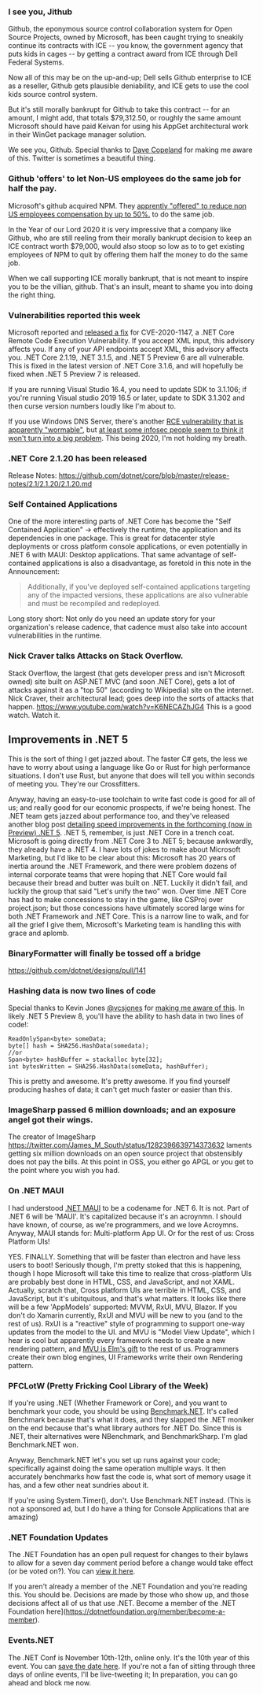 ### I see you, Jithub

Github, the eponymous source control collaboration system for Open Source Projects, owned by Microsoft, has been caught trying to sneakily continue its contracts with ICE -- you know, the government agency that puts kids in cages -- by getting a contract award from ICE through Dell Federal Systems.

Now all of this may be on the up-and-up; Dell sells Github enterprise to ICE as a reseller, Github gets plausible deniability, and ICE gets to use the cool kids source control system.

But it's still morally bankrupt for Github to take this contract -- for an amount, I might add, that totals $79,312.50, or roughly the same amount Microsoft should have paid Keivan for using his AppGet architectural work in their WinGet package manager solution.

We see you, Github. Special thanks to [Dave Copeland](https://twitter.com/davetron5000/status/1282738504624222208?s=20) for making me aware of this. Twitter is sometimes a beautiful thing.


### Github 'offers' to let Non-US employees do the same job for half the pay.

Microsoft's github acquired NPM.  They [apprently "offered" to reduce non US employees compensation by up to 50%.](https://twitter.com/nomadtechie/status/1283613109932961792?s=20) to do the same job.  

In the Year of our Lord 2020 it is very impressive that a company like Github, who are still reeling from their morally bankrupt decision to keep an ICE contract worth $79,000, would also stoop so low as to to get existing employees of NPM to quit by offering them half the money to do the same job.

When we call supporting ICE morally bankrupt, that is not meant to inspire you to be the villian, github. That's an insult, meant to shame you into doing the right thing.

### Vulnerabilities reported this week

Microsoft reported and [released a fix](https://github.com/dotnet/announcements/issues/159) for CVE-2020-1147, a .NET Core Remote Code Execution Vulnerability. If you accept XML input, this advisory affects you.  If any of your API endpoints accept XML, this advisory affects you. .NET Core 2.1.19, .NET 3.1.5, and .NET 5 Preview 6 are all vulnerable. This is fixed in the latest version of .NET Core 3.1.6, and will hopefully be fixed when .NET 5 Preview 7 is released. 

If you are running Visual Studio 16.4, you need to update SDK to 3.1.106; if you're running Visual studio 2019 16.5 or later, update to SDK 3.1.302 and then curse version numbers loudly like I'm about to.

If you use Windows DNS Server, there's another [RCE vulnerability that is apparently "wormable"](https://msrc-blog.microsoft.com/2020/07/14/july-2020-security-update-cve-2020-1350-vulnerability-in-windows-domain-name-system-dns-server/), but [at least some infosec people seem to think it won't turn into a big problem](https://twitter.com/hackerfantastic/status/1283096226616016896?s=20).  This being 2020, I'm not holding my breath.


### .NET Core 2.1.20 has been released

Release Notes: https://github.com/dotnet/core/blob/master/release-notes/2.1/2.1.20/2.1.20.md

### Self Contained Applications

One of the more interesting parts of .NET Core has become the "Self Contained Application" -> effectively the runtime, the application and its dependencies in one package. This is great for datacenter style deployments or cross platform console applications, or even potentially in .NET 6 with MAUI: Desktop applications.  That same advantage of self-contained applications is also a disadvantage, as foretold in this note in the Announcement: 

> Additionally, if you've deployed self-contained applications targeting any of the impacted versions, these applications are also vulnerable and must be recompiled and  redeployed.

Long story short: Not only do you need an update story for your organization's release cadence, that cadence must also take into account vulnerabilities in the runtime.

### Nick Craver talks Attacks on Stack Overflow.

Stack Overflow, the largest (that gets developer press and isn't Microsoft owned) site built on ASP.NET MVC (and soon .NET Core), gets a lot of attacks against it as a "top 50" (according to Wikipedia) site on the internet.  Nick Craver, their architectural lead; goes deep into the sorts of attacks that happen. https://www.youtube.com/watch?v=K6NECAZhJG4 This is a good watch. Watch it.

## Improvements in .NET 5

This is the sort of thing I get jazzed about.  The faster C# gets, the less we have to worry about using a language like Go or Rust for high performance situations.  I don't use Rust, but anyone that does will tell you within seconds of meeting you.  They're our Crossfitters.

Anyway, having an easy-to-use toolchain to write fast code is good for all of us; and really good for our economic prospects, if we're being honest.  The .NET team gets jazzed about performance too, and they've released another blog post [detailing speed improvements in the forthcoming (now in Preview) .NET 5](https://devblogs.microsoft.com/dotnet/performance-improvements-in-net-5/).  .NET 5, remember, is just .NET Core in a trench coat.  Microsoft is going directly from .NET Core 3 to .NET 5; because awkwardly, they already have a .NET 4.  I have lots of jokes to make about Microsoft Marketing, but I'd like to be clear about this: Microsoft has 20 years of inertia around the .NET Framework, and there were problem dozens of internal corporate teams that were hoping that .NET Core would fail because their bread and butter was built on .NET.  Luckily it didn't fail, and luckily the group that said "Let's unify the two" won.  Over time .NET Core has had to make concessions to stay in the game, like CSProj over project.json; but those concessions have ultimately scored large wins for both .NET Framework and .NET Core.  This is a narrow line to walk, and for all the grief I give them, Microsoft's Marketing team is handling this with grace and aplomb. 

### BinaryFormatter will finally be tossed off a bridge

https://github.com/dotnet/designs/pull/141

### Hashing data is now two lines of code 

Special thanks to Kevin Jones [@vcsjones](https://twitter.com/vcsjones) for [making me aware of this](https://twitter.com/vcsjones/status/1283404602277335041?s=20).  In likely .NET 5 Preview 8, you'll have the ability to hash data in two lines of code!:

```
ReadOnlySpan<byte> someData;
byte[] hash = SHA256.HashData(somedata);
//or 
Span<byte> hashBuffer = stackalloc byte[32];
int bytesWritten = SHA256.HashData(someData, hashBuffer);
```

This is pretty and awesome. It's pretty awesome.  If you find yourself producing hashes of data; it can't get much faster or easier than this.  



### ImageSharp passed 6 million downloads; and an exposure angel got their wings.

The creator of ImageSharp https://twitter.com/James_M_South/status/1282396639714373632 laments getting six million downloads on an open source project that obstensibly does not pay the bills.  At this point in OSS, you either go APGL or you get to the point where you wish you had.




### On .NET MAUI

I had understood [.NET MAUI](https://github.com/dotnet/maui) to be a codename for .NET 6. It is not.  Part of .NET 6 will be 'MAUI'. It's capitalized because it's an acroynmn. I should have known, of course, as we're programmers, and we love Acroymns.  Anyway, MAUI stands for: Multi-platform App UI.  Or for the rest of us: Cross Platform UIs!

YES. FINALLY. Something that will be faster than electron and have less users to boot! Seriously though, I'm pretty stoked that this is happening, though I hope Microsoft will take this time to realize that cross-platform UIs are probably best done in HTML, CSS, and JavaScript, and not XAML. Actually, scratch that, Cross platform UIs are terrible in HTML, CSS, and JavaScript, but it's ubitquitous, and that's what matters.  It looks like there will be a few 'AppModels' supported:
MVVM, RxUI, MVU, Blazor.  If you don't do Xamarin currently, RxUI and MVU will be new to you (and to the rest of us).  RxUI is a "reactive" style of programming to support one-way updates from the model to the UI. and MVU is "Model View Update", which I hear is cool but apparently every framework needs to create a new rendering pattern, and [MVU is Elm's gift](https://thomasbandt.com/model-view-update) to the rest of us.  Programmers create their own blog engines, UI Frameworks write their own Rendering pattern.

### PFCLotW (Pretty Fricking Cool Library of the Week)

If you're using .NET (Whether Framework or Core), and you want to benchmark your code, you should be using [Benchmark.NET](https://github.com/dotnet/BenchmarkDotNet).  It's called Benchmark because that's what it does, and they slapped the .NET moniker on the end because that's what library authors for .NET Do.  Since this is .NET, their alternatives were NBenchmark, and BenchmarkSharp. I'm glad Benchmark.NET won.

Anyway, Benchmark.NET let's you set up runs against your code; specifically against doing the same operation multiple ways. It then accurately benchmarks how fast the code is, what sort of memory usage it has, and a few other neat sundries about it.  

If you're using System.Timer(), don't. Use Benchmark.NET instead. (This is not a sponsored ad, but I do have a thing for Console Applications that are amazing)

### .NET Foundation Updates

The .NET Foundation has an open pull request for changes to their bylaws to allow for a seven day comment period before a change would take effect (or be voted on?). You can [view it here](https://github.com/dotnet-foundation/website/pull/197).

If you aren't already a member of the .NET Foundation and you're reading this. You should be. Decisions are made by those who show up, and those decisions affect all of us that use .NET. Become a member of the .NET Foundation here](https://dotnetfoundation.org/member/become-a-member).


### Events.NET

The .NET Conf is November 10th-12th, online only.  It's the 10th year of this event.  You can [save the date here](https://www.dotnetconf.net/?WT.mc_id=twc9-c9-chwarren).   If you're not a fan of sitting through three days of online events, I'll be live-tweeting it; In preparation, you can go ahead and block me now.

